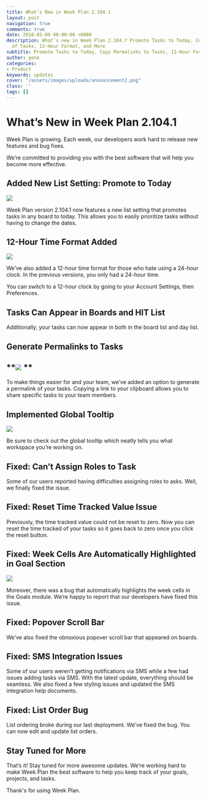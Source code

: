 ```yaml
---
title: What’s New in Week Plan 2.104.1
layout: post
navigation: true
comments: true
date: 2018-05-09 00:00:00 +0000
description: What’s new in Week Plan 2.104.? Promote Tasks to Today, Copy Permalinks
  of Tasks, 12-Hour Format, and More
subtitle: Promote Tasks to Today, Copy Permalinks to Tasks, 12-Hour Format, and More
author: gene
categories:
- Product
keywords: updates
cover: "/assets/images/uploads/announcement2.png"
class: ''
tags: []
---
```

# **What’s New in Week Plan 2.104.1**

Week Plan is growing. Each week, our developers work hard to release new features and bug fixes. 

We’re committed to providing you with the best software that will help you become more effective.

## **Added New List Setting: Promote to Today**

![](/assets/images/uploads/a.png)

Week Plan version 2.104.1 now features a new list setting that promotes tasks in any board to today. This allows you to easily prioritize tasks without having to change the dates. 

## **12-Hour Time Format Added**

![](/assets/images/uploads/time.png)

We’ve also added a 12-hour time format for those who hate using a 24-hour clock. In the previous versions, you only had a 24-hour time. 

You can switch to a 12-hour clock by going to your Account Settings, then Preferences.

## **Tasks Can Appear in Boards and HIT List**

Additionally, your tasks can now appear in both in the board list and day list. 

## **Generate Permalinks to Tasks**

## **![](/assets/images/uploads/b.png) **

To make things easier for and your team, we’ve added an option to generate a permalink of your tasks. Copying a link to your clipboard allows you to share specific tasks to your team members. 

## **Implemented Global Tooltip**

![](/assets/images/uploads/tooltip.png)

Be sure to check out the global tooltip which neatly tells you what workspace you’re working on. 

## **Fixed: Can’t Assign Roles to Task**

Some of our users reported having difficulties assigning roles to asks. Well, we finally fixed the issue.

## **Fixed: Reset Time Tracked Value Issue**

Previously, the time tracked value could not be reset to zero. Now you can reset the time tracked of your tasks so it goes back to zero once you click the reset button.

## **Fixed: Week Cells Are Automatically Highlighted in Goal Section** 

![](/assets/images/uploads/e.png)

Moreover, there was a bug that automatically highlights the week cells in the Goals module. We’re happy to report that our developers have fixed this issue.

## **Fixed: Popover Scroll Bar** 

We’ve also fixed the obnoxious popover scroll bar that appeared on boards. 

## **Fixed: SMS Integration Issues**

Some of our users weren’t getting notifications via SMS while a few had issues adding tasks via SMS. With the latest update, everything should be seamless. We also fixed a few styling issues and updated the SMS integration help documents. 

## **Fixed: List Order Bug**

List ordering broke during our last deployment. We’ve fixed the bug. You can now edit and update list orders. 

## **Stay Tuned for More**

That’s it! Stay tuned for more awesome updates. We’re working hard to make Week Plan the best software to help you keep track of your goals, projects, and tasks. 

Thank's for using Week Plan. 